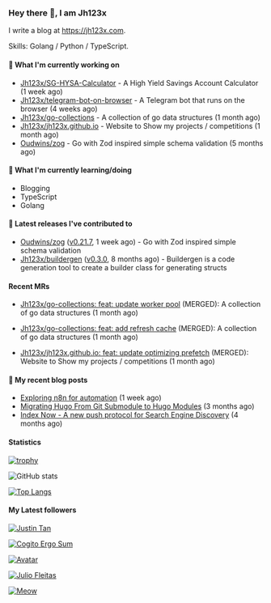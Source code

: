### Hey there 👋, I am Jh123x

I write a blog at https://jh123x.com.

Skills: Golang / Python / TypeScript.

#### 👷 What I'm currently working on

- [Jh123x/SG-HYSA-Calculator](https://github.com/Jh123x/SG-HYSA-Calculator) - A High Yield Savings Account Calculator (1 week ago)
- [Jh123x/telegram-bot-on-browser](https://github.com/Jh123x/telegram-bot-on-browser) - A Telegram bot that runs on the browser (4 weeks ago)
- [Jh123x/go-collections](https://github.com/Jh123x/go-collections) - A collection of go data structures (1 month ago)
- [Jh123x/jh123x.github.io](https://github.com/Jh123x/jh123x.github.io) - Website to Show my projects / competitions (1 month ago)
- [Oudwins/zog](https://github.com/Oudwins/zog) - Go with Zod inspired simple schema validation (5 months ago)

#### 🌱 What I'm currently learning/doing
- Blogging
- TypeScript
- Golang

#### 🔭 Latest releases I've contributed to

- [Oudwins/zog](https://github.com/Oudwins/zog) ([v0.21.7](https://github.com/Oudwins/zog/releases/tag/v0.21.7), 1 week ago) - Go with Zod inspired simple schema validation
- [Jh123x/buildergen](https://github.com/Jh123x/buildergen) ([v0.3.0](https://github.com/Jh123x/buildergen/releases/tag/v0.3.0), 8 months ago) - Buildergen is a code generation tool to create a builder class for generating structs

#### Recent MRs


-    [Jh123x/go-collections: feat: update worker pool](https://github.com/Jh123x/go-collections/pull/7) (MERGED): A collection of go data structures (1 month ago)

-    [Jh123x/go-collections: feat: add refresh cache](https://github.com/Jh123x/go-collections/pull/6) (MERGED): A collection of go data structures (1 month ago)

-    [Jh123x/jh123x.github.io: feat: update optimizing prefetch](https://github.com/Jh123x/jh123x.github.io/pull/34) (MERGED): Website to Show my projects / competitions (1 month ago)


#### 📜 My recent blog posts

- [Exploring n8n for automation](https://jh123x.com/blog/2025/exploring-n8n/) (1 week ago)
- [Migrating Hugo From Git Submodule to Hugo Modules](https://jh123x.com/blog/2025/migrating-hugo-from-submodules-to-hugo-modules/) (3 months ago)
- [Index Now - A new push protocol for Search Engine Discovery](https://jh123x.com/blog/2025/index-now/) (4 months ago)

#### Statistics
[![trophy](https://github-profile-trophy.vercel.app/?username=Jh123x)](https://github.com/ryo-ma/github-profile-trophy)

![GitHub stats](https://github-readme-stats.vercel.app/api?username=Jh123x&show_icons=true)

[![Top Langs](https://github-readme-stats.vercel.app/api/top-langs/?username=Jh123x)](https://github.com/anuraghazra/github-readme-stats)

#### My Latest followers


[![Justin Tan](https://avatars.githubusercontent.com/u/98398940?u=0673c660f00a8d474a49c24c4d2b8c0627907072&amp;v=4 "Justin Tan Avatar")](https://github.com/jyztintan)

[![Cogito Ergo Sum](https://avatars.githubusercontent.com/u/43516554?u=0742b59e476f52f7c2e298c5954afcc50b5b7738&amp;v=4 "Cogito Ergo Sum Avatar")](https://github.com/standardgalactic)

[![](https://avatars.githubusercontent.com/u/111629593?v=4 " Avatar")](https://github.com/djbelishaO)

[![Julio Fleitas](https://avatars.githubusercontent.com/u/122684703?u=adcfcc382118acbcda020566f3a24e3b665535db&amp;v=4 "Julio Fleitas Avatar")](https://github.com/juliofleitas)

[![Meow](https://avatars.githubusercontent.com/u/193270912?u=d8a1415fd9659fa32dd8fce194d3a1aadd2feda2&amp;v=4 "Meow Avatar")](https://github.com/LinuxJS)
